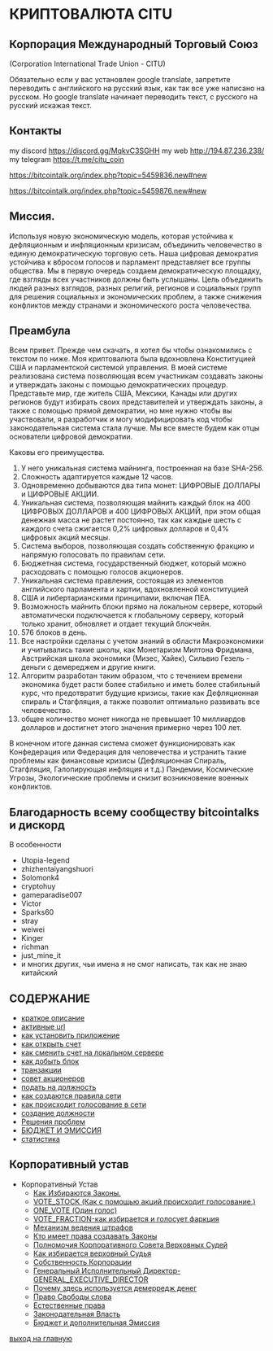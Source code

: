 # КРИПТОВАЛЮТА CITU
## Корпорация Международный Торговый Союз
(Corporation International Trade Union - CITU)

Обязательно если у вас установлен google translate, запретите переводить с английского на русский язык,
как так все уже написано на русском. Но google translate начинает переводить текст, с русского на русский искажая текст.

## Контакты
my discord https://discord.gg/MqkvC3SGHH
my web http://194.87.236.238/
my telegram https://t.me/citu_coin

https://bitcointalk.org/index.php?topic=5459836.new#new

https://bitcointalk.org/index.php?topic=5459876.new#new

## Миссия. 
Используя новую экономическую модель, которая устойчива к дефляционным и инфляционным кризисам,
объединить человечество в единую демократическую торговую сеть. Наша цифровая демократия устойчива к вбросом голосов 
и парламент представляет все группы общества. Мы в первую очередь создаем демократическую площадку, 
где взгляды всех участников должны быть услышаны. Цель объединить людей разных взглядов, разных религий,
регионов и социальных групп для решения социальных и экономических проблем, а также снижения конфликтов между
странами и экономического роста человечества.

## Преамбула
Всем привет.
Прежде чем скачать, я хотел бы чтобы ознакомились с текстом по ниже.
Моя криптовалюта была вдохновлена Конституцией США и парламентской системой управления.
В моей системе реализована система позволяющая всем участникам создавать законы и утверждать законы с помощью демократических процедур.
Представьте мир, где житель США, Мексики, Канады или других регионов будут избирать своих представителей и утверждать законы,
а также с помощью прямой демократии, но мне нужно чтобы вы участвовали, я разработчик и могу модифицировать
код чтобы законодательная система стала лучше. Мы все вместе будем как отцы основатели цифровой демократии.

Каковы его преимущества.
1. У него уникальная система майнинга, построенная на базе SHA-256.
2. Сложность адаптируется каждые 12 часов.
3. Одновременно добываются два типа монет: ЦИФРОВЫЕ ДОЛЛАРЫ и ЦИФРОВЫЕ АКЦИИ.
4. Уникальная система, позволяющая майнить каждый блок на 400 ЦИФРОВЫХ ДОЛЛАРОВ и 400 ЦИФРОВЫХ АКЦИЙ, при этом общая денежная масса не растет постоянно, так как каждые шесть с каждого счета сжигается 0,2% цифровых долларов и 0,4% цифровых акций месяцы.
5. Система выборов, позволяющая создать собственную фракцию и напрямую голосовать по правилам сети.
6. Бюджетная система, государственный бюджет, который можно расходовать с помощью голосов акционеров.
7. Уникальная система правления, состоящая из элементов английского парламента и хартии, вдохновленной конституцией
8. США и либертарианскими принципами, включая ПЕА.
9. Возможность майнить блоки прямо на локальном сервере, который автоматически подключается к глобальному серверу, который только хранит, обновляет и отдает текущий блокчейн.
10. 576 блоков в день.
11. Все настройки сделаны с учетом знаний в области Макроэкономики и учитывались такие школы, как Монетаризм Милтона Фридмана, Австрийская школа экономики (Мизес, Хайек), Сильвио Гезель - деньги с демереджем и другие книги.
12. Алгоритм разработан таким образом, что с течением времени экономика будет расти более стабильно и иметь более стабильный курс, что предотвратит будущие кризисы, такие как Дефляционная спираль и Стагфляция, а также позволит оптимально развивать все человечество.
13. общее количество монет никогда не превышает 10 миллиардов долларов и достигнет этого значения примерно через 100 лет.

В конечном итоге данная система сможет функционировать как Конфедерация или Федерация для человечества 
и устранить такие проблемы как финансовые кризисы (Дефляционная Спираль, Стагфляция, Галопирующая инфляция и т.д.)
Пандемии, Космические Угрозы, Экологические проблемы и снизит возникновение военных конфликтов.

## Благодарность всему сообществу bitcointalks и дискорд
В особенности
- Utopia-legend
- zhizhentaiyangshuori
- Solomonk4
- cryptohuy
- gameparadise007
- Victor
- Sparks60
- stray
- weiwei
- Kinger
- richman
- just_mine_it
- и многих других, чьи имена я не смог написать, так как не знаю китайский

## СОДЕРЖАНИЕ
- [краткое описание](../documentation/preamble.md)
- [активные url](../documentation/active-url.md)
- [как установить приложение](../documentation/install.md)
- [как открыть счет](../documentation/create-account.md)
- [как сменить счет на локальном сервере](../documentation/change-account.md)
- [как добыть блок](../documentation/mine.md)
- [транзакции](../documentation/transactions.md)
- [совет акционеров](../documentation/board-of-shareholders.md)
- [подать на должность](../documentation/management.md)
- [как создаются правила сети](../documentation/create-law.md)
- [как происходит голосование в сети](../documentation/voting-in-network.md)
- [создание должности](../documentation/create-postion.md)
- [Решения проблем](../documentation/solving-common-problems.md)
- [БЮДЖЕТ И ЭМИССИЯ](../documentation/how_to_create_a_budget_and_emission.md)
- [статистика](../documentation/statistics.md)

[//]: # (- [создание фракции]&#40;../documentation/create-fraction.md&#41;)
## Корпоративный устав
- Корпоративный Устав
    - [Как Избираются Законы.](../charter/HOW_LAWS_ARE_CHOSEN.md)
    - [VOTE_STOCK (Как с помощью акций происходит голосование.)](../charter/VOTE_STOCK.md)
    - [ONE_VOTE (Один голос)](../charter/ONE_VOTE.md)
    - [VOTE_FRACTION-как избирается и голосует фаркция](../charter/VOTE_FRACTION.md)
    - [Механизм ведения штрафов](../charter/MECHANISM_FOR_REDUCING_THE_NUMBER_OF_SHARES.md)
    - [Кто имеет права создавать Законы](../charter/WHO_HAS_THE_RIGHT_TO_CREATE_LAWS.md)
    - [Полномочия Корпоративного Совета Верховных Судей](../charter/POWERS_OF_THE_CORPORATE_COUNCIL_OF_JUDGES.md)
    - [Как избирается верховный Судья](../charter/HOW_THE_CHIEF_JUDGE_IS_CHOSEN.md)
    - [Собственность Корпорации](../charter/PROPERTY_OF_THE_CORPORATION.md)
    - [Генеральный Исполнительный Директор-GENERAL_EXECUTIVE_DIRECTOR](../charter/GENERAL_EXECUTIVE_DIRECTOR.md)
    - [Почему здесь используется демерредж денег](../charter/EXPLANATION_WHY_MONEY_DEMURAGE_IS_USED_HERE.md)
    - [Право Свободы слова](../charter/FREEDOM_OF_SPEECH.md)
    - [Естественные права](../charter/RIGHTS.md)
    - [Законодательная Власть](../charter/POWER.md)
    - [Бюджет и дополнительная Эмиссия](../charter/BUDGET%20AND%20EMISSION.md)
    

[выход на главную](../readme.md)